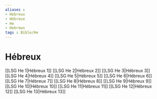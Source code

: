 ```yaml
---
aliases : 
- Hébreux
- Hébreux
- He
- Hebrews
tags : Bible/He
---
```


# Hébreux

[[LSG He 1|Hébreux 1]]
[[LSG He 2|Hébreux 2]]
[[LSG He 3|Hébreux 3]]
[[LSG He 4|Hébreux 4]]
[[LSG He 5|Hébreux 5]]
[[LSG He 6|Hébreux 6]]
[[LSG He 7|Hébreux 7]]
[[LSG He 8|Hébreux 8]]
[[LSG He 9|Hébreux 9]]
[[LSG He 10|Hébreux 10]]
[[LSG He 11|Hébreux 11]]
[[LSG He 12|Hébreux 12]]
[[LSG He 13|Hébreux 13]]
